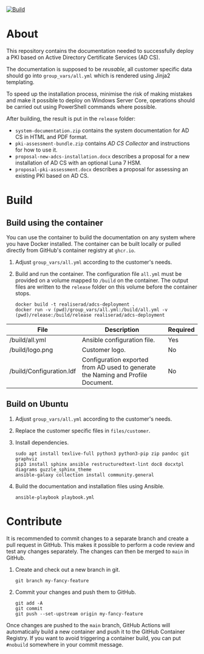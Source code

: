 [![Build](https://github.com/Realiserad/adcs-deployment/actions/workflows/publish.yml/badge.svg?event=push&branch=main)](https://github.com/Realiserad/adcs-deployment/actions/workflows/publish.yml)

About
=====

This repository contains the documentation needed to successfully deploy a PKI based on Active Directory Certificate Services (AD CS).

The documentation is supposed to be *reusable*, all customer specific data should go into ``group_vars/all.yml`` which is rendered using Jinja2 templating.

To speed up the installation process, minimise the risk of making mistakes and make it possible to deploy on Windows Server Core, operations should be carried out using PowerShell commands where possible.

After building, the result is put in the ``release`` folder:

- ``system-documentation.zip`` contains the system documentation for AD CS in HTML and PDF format.
- ``pki-assessment-bundle.zip`` contains *AD CS Collector* and instructions for how to use it.
- ``proposal-new-adcs-installation.docx`` describes a proposal for a new installation of AD CS with an optional Luna 7 HSM.
- ``proposal-pki-assessment.docx`` describes a proposal for assessing an existing PKI based on AD CS.

Build
=====

Build using the container
-------------------------

You can use the container to build the documentation on any system where you have Docker installed. The container can be built locally or pulled directly from GitHub's container registry at ``ghcr.io``.

1. Adjust ``group_vars/all.yml`` according to the customer's needs.

2. Build and run the container. The configuration file ``all.yml`` must be provided on a volume mapped to ``/build`` on the container. The output files are written to the ``release`` folder on this volume before the container stops.
    ```
    docker build -t realiserad/adcs-deployment .
    docker run -v (pwd)/group_vars/all.yml:/build/all.yml -v (pwd)/release:/build/release realiserad/adcs-deployment
    ```

| File                     | Description                                                                      | Required |
|--------------------------|----------------------------------------------------------------------------------|----------|
| /build/all.yml           | Ansible configuration file.                                                      | Yes      |
| /build/logo.png          | Customer logo.                                                                   | No       |
| /build/Configuration.ldf | Configuration exported from AD used to generate the Naming and Profile Document. | No       |

Build on Ubuntu
---------------

1. Adjust ``group_vars/all.yml`` according to the customer's needs.

2. Replace the customer specific files in ``files/customer``.

3. Install dependencies.
    ```
    sudo apt install texlive-full python3 python3-pip zip pandoc git graphviz
    pip3 install sphinx ansible restructuredtext-lint doc8 docxtpl diagrams guzzle_sphinx_theme
    ansible-galaxy collection install community.general
    ```

4. Build the documentation and installation files using Ansible.
    ```
    ansible-playbook playbook.yml
    ```
Contribute
==========

It is recommended to commit changes to a separate branch and create a pull request in GitHub. This makes it possible to perform a code review and test any changes separately. The changes can then be merged to ``main`` in GitHub.

1. Create and check out a new branch in git.
    ```
    git branch my-fancy-feature
    ```

2. Commit your changes and push them to GitHub.
    ```
    git add -A
    git commit
    git push --set-upstream origin my-fancy-feature
    ```

Once changes are pushed to the ``main`` branch, GitHub Actions will automatically build a new container and push it to the GitHub Container Registry. If you want to avoid triggering a container build, you can put ``#nobuild`` somewhere in your commit message.
